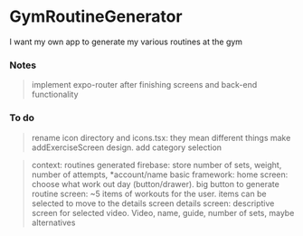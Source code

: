 # GymRoutineGenerator

I want my own app to generate my various routines at the gym

### Notes

> implement expo-router after finishing screens and back-end functionality

### To do

> rename icon directory and icons.tsx: they mean different things
> make addExerciseScreen design. add category selection

> context: routines generated
> firebase: store number of sets, weight, number of attempts, \*account/name
> basic framework:
> home screen: choose what work out day (button/drawer). big button to generate
> routine screen: ~5 items of workouts for the user. items can be selected to move to the details screen
> details screen: descriptive screen for selected video. Video, name, guide, number of sets, maybe alternatives
